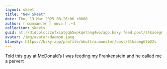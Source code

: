 ```yaml
---
layout: skeet
title: "New Skeet"
date: Thu, 13 Mar 2025 08:26:00 +0000
author: ⸸ commander ░ nova ⸸ :~$
collection: skeets
guid: at://did:plc:zzofxcatgqb5wpkqetnng4wo/app.bsky.feed.post/3lkaoeg6tb22s
avatar: /img/avatar/daemon.jpeg
bluesky: https://bsky.app/profile/mkultra.monster/post/3lkaoeg6tb22s
---
```


Told this guy at McDonald’s I was feeding my Frankenstein and he called me a pervert
